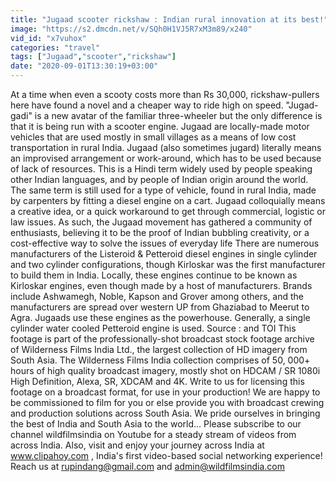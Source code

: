 ```yaml
---
title: "Jugaad scooter rickshaw : Indian rural innovation at its best!"
image: "https://s2.dmcdn.net/v/SQh0H1VJ5R7xM3m89/x240"
vid_id: "x7vuhox"
categories: "travel"
tags: ["Jugaad","scooter","rickshaw"]
date: "2020-09-01T13:30:19+03:00"
---
```

At a time when even a scooty costs more than Rs 30,000, rickshaw-pullers here have found a novel and a cheaper way to ride high on speed. &quot;Jugad-gadi&quot; is a new avatar of the familiar three-wheeler but the only difference is that it is being run with a scooter engine. Jugaad are locally-made motor vehicles that are used mostly in small villages as a means of low cost transportation in rural India. Jugaad (also sometimes jugard) literally means an improvised arrangement or work-around, which has to be used because of lack of resources. This is a Hindi term widely used by people speaking other Indian languages, and by people of Indian origin around the world. The same term is still used for a type of vehicle, found in rural India, made by carpenters by fitting a diesel engine on a cart. Jugaad colloquially means a creative idea, or a quick workaround to get through commercial, logistic or law issues. As such, the Jugaad movement has gathered a community of enthusiasts, believing it to be the proof of Indian bubbling creativity, or a cost-effective way to solve the issues of everyday life There are numerous manufacturers of the Listeroid &amp; Petteroid diesel engines in single cylinder and two cylinder configurations, though Kirloskar was the first manufacturer to build them in India. Locally, these engines continue to be known as Kirloskar engines, even though made by a host of manufacturers. Brands include Ashwamegh, Noble, Kapson and Grover among others, and the manufacturers are spread over western UP from Ghaziabad to Meerut to Agra. Jugaads use these engines as the powerhouse. Generally, a single cylinder water cooled Petteroid engine is used. Source :  and TOI This footage is part of the professionally-shot broadcast stock footage archive of Wilderness Films India Ltd., the largest collection of HD imagery from South Asia. The Wilderness Films India collection comprises of 50, 000+ hours of high quality broadcast imagery, mostly shot on HDCAM / SR 1080i High Definition, Alexa, SR, XDCAM and 4K. Write to us for licensing this footage on a broadcast format, for use in your production! We are happy to be commissioned to film for you or else provide you with broadcast crewing and production solutions across South Asia. We pride ourselves in bringing the best of India and South Asia to the world... Please subscribe to our channel wildfilmsindia on Youtube for a steady stream of videos from across India. Also, visit and enjoy your journey across India at www.clipahoy.com , India's first video-based social networking experience! Reach us at rupindang@gmail.com and admin@wildfilmsindia.com
